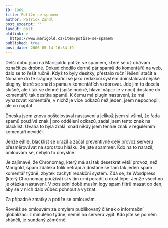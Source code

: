 ```yaml
---
ID: 1969
title: Potíže se spamem
author: Patrick Zandl
post_excerpt: ""
layout: post
oldlink: >
  https://www.marigold.cz/item/potize-se-spamem
published: true
post_date: 2006-05-14 16:34:19
---
```

<p>Delší dobu jsou na Marigoldu potíže se spamem, které se už obávám označit za drobné. Dokud chodilo denně pár spamů do komentářů na web, dalo se to řešit ručně. Když to byly desítky, přestalo ruční řešení stačit a Noname do té srágory tvářící se jako redakční systém doinstaloval nějaké pluginy, které se snaží spamu v komentářích vzdorovat. Jde jim to docela slušně, ale i tak se denně (spíše nočně, hlavní nápor je v noci) dostane do komentářů tak desítka spamů. K čemu má plugin nastavení, že má vyhazovat komentáře, v nichž je více odkazů než jeden, jsem nepochopil, ale co naplat. </p>

<p>Dneska jsem znovu poštelovával nastavení a jelikož jsem si všiml, že řada spamů používá znak | pro oddělení odkazů, zadal jsem tento znak na blacklist. Úvaha to byla zralá, snad nikdy jsem tenhle znak v regulérním komentáři neviděl.</p>

<p>Jenže ejhle, blacklist se urazil a začal preventivně celý provoz serveru přesměrovávat na sprostou hlášku, že jste spammer. Kdo na to narazil, omlouvám se, nebylo to úmyslné. </p>

<p>Je zajímavé, že Chronomag, který má asi tak desetkrát větší provoz, než Marigold, spam zdaleka tolik netrápí a dostane se tam tak jeden spam komentář týdně, zbytek zachytí redakční systém. Zdá se, že Wordpress (který Chronomag používá) si s tím umí poradit o dost lépe. Jenže všechno je otázka nastavení. V poslední době musím logy spam filtrů mazat ob den, aby se v nich dalo vůbec pohnout a vyznat. </p>

<p>Za případné zmatky a potíže se omlouvám.
</p>

Rovněž se omlouvám za omylem publikovaný článek o informační globalizaci z minulého týdne, neměl na serveru vyjít. Kdo jste se po něm sháněli, je sundaný záměrně.
</p>
